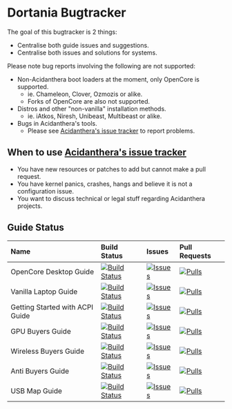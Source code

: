 # Dortania Bugtracker

The goal of this bugtracker is 2 things:

* Centralise both guide issues and suggestions.
* Centralise both issues and solutions for systems.

Please note bug reports involving the following are not supported:

* Non-Acidanthera boot loaders at the moment, only OpenCore is supported.
  * ie. Chameleon, Clover, Ozmozis or alike.
  * Forks of OpenCore are also not supported.
* Distros and other "non-vanilla" installation methods.
  * ie. iAtkos, Niresh, Unibeast, Multibeast or alike.
* Bugs in Acidanthera's tools.
  * Please see  [Acidanthera's issue tracker](https://github.com/acidanthera/bugtracker) to report problems.

## When to use [Acidanthera's issue tracker](https://github.com/acidanthera/bugtracker)

* You have new resources or patches to add but cannot make a pull request.
* You have kernel panics, crashes, hangs and believe it is not a configuration issue.
* You want to discuss technical or legal stuff regarding Acidanthera projects.


## Guide Status 

| Name | Build Status | Issues | Pull Requests |
| :--- | :--- | :--- | :--- |
| OpenCore Desktop Guide | [![Build Status](https://travis-ci.com/dortania/OpenCore-Desktop-Guide.svg?branch=master)](https://travis-ci.com/dortania/OpenCore-Desktop-Guide) | [![Issues](https://img.shields.io/github/issues-raw/dortania/bugtracker/project:OpenCoreDesktopGuide.svg?style=flat-square&color=informational&label=issues)](https://github.com/dortania/bugtracker/issues?q=is%3Aopen+is%3Aissue+label%3Aproject%3AOpenCoreDesktopGuide) | [![Pulls](https://img.shields.io/github/issues-pr-raw/dortania/OpenCore-Desktop-Guide.svg?style=flat-square&color=informational&label=pulls)](https://github.com/dortania/OpenCore-Desktop-Guide/pulls) |
| Vanilla Laptop Guide | [![Build Status](https://travis-ci.com/dortania/vanilla-laptop-guide.svg?branch=master)](https://travis-ci.com/dortania/vanilla-laptop-guide) | [![Issues](https://img.shields.io/github/issues-raw/dortania/bugtracker/project:VanillaLaptopGuide.svg?style=flat-square&color=informational&label=issues)](https://github.com/dortania/bugtracker/issues?q=is%3Aopen+is%3Aissue+label%3Aproject%3AVanillaLaptopGuide) | [![Pulls](https://img.shields.io/github/issues-pr-raw/dortania/vanilla-laptop-guide.svg?style=flat-square&color=informational&label=pulls)](https://github.com/dortania/vanilla-laptop-guide/pulls) |
| Getting Started with ACPI Guide | [![Build Status](https://travis-ci.com/dortania/Getting-Started-With-ACPI.svg?branch=master)](https://travis-ci.com/dortania/Getting-Started-With-ACPI) | [![Issues](https://img.shields.io/github/issues-raw/dortania/bugtracker/project:GettingStartedWithACPI.svg?style=flat-square&color=informational&label=issues)](https://github.com/dortania/bugtracker/issues?q=is%3Aopen+is%3Aissue+label%3Aproject%3AGettingStartedWithACPI) | [![Pulls](https://img.shields.io/github/issues-pr-raw/dortania/Getting-Started-With-ACPI.svg?style=flat-square&color=informational&label=pulls)](https://github.com/dortania/Getting-Started-With-ACPI/pulls) |
| GPU Buyers Guide | [![Build Status](https://travis-ci.com/dortania/GPU-Buyers-Guide.svg?branch=master)](https://travis-ci.com/dortania/GPU-Buyers-Guide) | [![Issues](https://img.shields.io/github/issues-raw/dortania/bugtracker/project:GPUBuyersGuide.svg?style=flat-square&color=informational&label=issues)](https://github.com/dortania/bugtracker/issues?q=is%3Aopen+is%3Aissue+label%3Aproject%3AGPUBuyersGuide) | [![Pulls](https://img.shields.io/github/issues-pr-raw/dortania/GPU-Buyers-Guide.svg?style=flat-square&color=informational&label=pulls)](https://github.com/dortania/GPU-Buyers-Guide/pulls) |
| Wireless Buyers Guide | [![Build Status](https://travis-ci.com/dortania/Wireless-Buyers-Guide.svg?branch=master)](https://travis-ci.com/dortania/Wireless-Buyers-Guide) | [![Issues](https://img.shields.io/github/issues-raw/dortania/bugtracker/project:WirelessBuyersGuide.svg?style=flat-square&color=informational&label=issues)](https://github.com/dortania/bugtracker/issues?q=is%3Aopen+is%3Aissue+label%3Aproject%3AWirelessBuyersGuide) | [![Pulls](https://img.shields.io/github/issues-pr-raw/dortania/Wireless-Buyers-Guide.svg?style=flat-square&color=informational&label=pulls)](https://github.com/dortania/Wireless-Buyers-Guide/pulls) |
| Anti Buyers Guide | [![Build Status](https://travis-ci.com/dortania/Anti-Hackintosh-Buyers-Guide.svg?branch=master)](https://travis-ci.com/dortania/Anti-Hackintosh-Buyers-Guide) | [![Issues](https://img.shields.io/github/issues-raw/dortania/bugtracker/project:AntiBuyersGuide.svg?style=flat-square&color=informational&label=issues)](https://github.com/dortania/bugtracker/issues?q=is%3Aopen+is%3Aissue+label%3Aproject%3AAntiBuyersGuide) | [![Pulls](https://img.shields.io/github/issues-pr-raw/dortania/Anti-Hackintosh-Buyers-Guide.svg?style=flat-square&color=informational&label=pulls)](https://github.com/dortania/Anti-Hackintosh-Buyers-Guide/pulls) |
| USB Map Guide | [![Build Status](https://travis-ci.com/dortania/USB-Map-Guide.svg?branch=master)](https://travis-ci.com/dortania/USB-Map-Guide) | [![Issues](https://img.shields.io/github/issues-raw/dortania/bugtracker/project:USBMapGuide.svg?style=flat-square&color=informational&label=issues)](https://github.com/dortania/bugtracker/issues?q=is%3Aopen+is%3Aissue+label%3Aproject%3AUSBMapGuide) | [![Pulls](https://img.shields.io/github/issues-pr-raw/dortania/USB-Map-Guide.svg?style=flat-square&color=informational&label=pulls)](https://github.com/dortania/USB-Map-Guide/pulls) |


